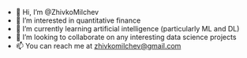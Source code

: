 - 👋 Hi, I’m @ZhivkoMilchev
- 👀 I’m interested in quantitative finance
- 🌱 I’m currently learning artificial intelligence (particularly ML and DL)
- 💞️ I’m looking to collaborate on any interesting data science projects
- 📫 You can reach me at zhivkomilchev@gmail.com

<!---
ZhivkoMilchev/ZhivkoMilchev is a ✨ special ✨ repository because its `README.md` (this file) appears on your GitHub profile.
You can click the Preview link to take a look at your changes.
--->
